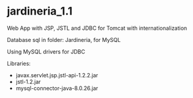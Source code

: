 # jardineria_1.1
Web App with JSP, JSTL and JDBC for Tomcat with internationalization

Database sql in folder: Jardineria, for MySQL

Using MySQL drivers for JDBC

Libraries:
- javax.servlet.jsp.jstl-api-1.2.2.jar
- jstl-1.2.jar
- mysql-connector-java-8.0.26.jar
